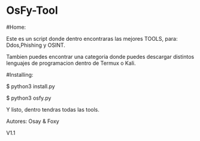 # OsFy-Tool

#Home:

Este es un script donde dentro encontraras las mejores TOOLS, para: Ddos,Phishing y OSINT.

Tambien puedes encontrar una categoria donde puedes descargar distintos lenguajes de programacion dentro de Termux o Kali.

#Installing:

$ python3 install.py

$ python3 osfy.py

Y listo, dentro tendras todas las tools.

Autores: Osay & Foxy

V1.1


